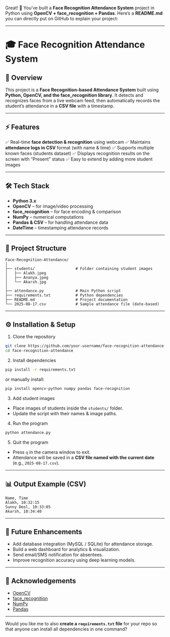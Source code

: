 Great! 🚀 You’ve built a **Face Recognition Attendance System** project in Python using **OpenCV + face\_recognition + Pandas**.
Here’s a **README.md** you can directly put on GitHub to explain your project:

---

# 🎓 Face Recognition Attendance System

## 📌 Overview

This project is a **Face Recognition-based Attendance System** built using **Python, OpenCV, and the face\_recognition library**.
It detects and recognizes faces from a live webcam feed, then automatically records the student’s attendance in a **CSV file** with a timestamp.

---

## ⚡ Features

✅ Real-time **face detection & recognition** using webcam
✅ Maintains **attendance logs in CSV** format (with name & time)
✅ Supports multiple known faces (students dataset)
✅ Displays recognition results on the screen with “Present” status
✅ Easy to extend by adding more student images

---

## 🛠️ Tech Stack

* **Python 3.x**
* **OpenCV** – for image/video processing
* **face\_recognition** – for face encoding & comparison
* **NumPy** – numerical computations
* **Pandas & CSV** – for handling attendance data
* **DateTime** – timestamping attendance records

---

## 📂 Project Structure

```
Face-Recognition-Attendance/
│
├── students/                  # Folder containing student images
│   ├── Alakh.jpeg
│   ├── Ananya.jpeg
│   └── Akarsh.jpg
│
├── attendance.py              # Main Python script
├── requirements.txt           # Python dependencies
├── README.md                  # Project documentation
└── 2025-08-17.csv             # Sample attendance file (date-based)
```

---

## ⚙️ Installation & Setup

1. Clone the repository

```bash
git clone https://github.com/your-username/face-recognition-attendance.git
cd face-recognition-attendance
```

2. Install dependencies

```bash
pip install -r requirements.txt
```

or manually install:

```bash
pip install opencv-python numpy pandas face-recognition
```

3. Add student images

* Place images of students inside the `students/` folder.
* Update the script with their names & image paths.

4. Run the program

```bash
python attendance.py
```

5. Quit the program

* Press `q` in the camera window to exit.
* Attendance will be saved in a **CSV file named with the current date** (e.g., `2025-08-17.csv`).

---

## 📊 Output Example (CSV)

```
Name, Time
Alakh, 10:32:15
Sunny Deol, 10:33:05
Akarsh, 10:34:40
```

---

## 🔮 Future Enhancements

* Add database integration (MySQL / SQLite) for attendance storage.
* Build a web dashboard for analytics & visualization.
* Send email/SMS notification for absentees.
* Improve recognition accuracy using deep learning models.

---

## 🙌 Acknowledgements

* [OpenCV](https://opencv.org/)
* [face\_recognition](https://github.com/ageitgey/face_recognition)
* [NumPy](https://numpy.org/)
* [Pandas](https://pandas.pydata.org/)

---

Would you like me to also **create a `requirements.txt` file** for your repo so that anyone can install all dependencies in one command?
